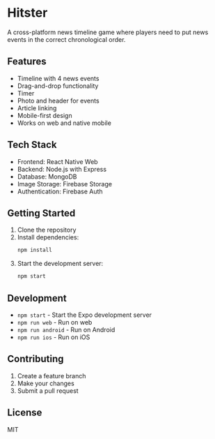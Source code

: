 # Hitster

A cross-platform news timeline game where players need to put news events in the correct chronological order.

## Features

- Timeline with 4 news events
- Drag-and-drop functionality
- Timer
- Photo and header for events
- Article linking
- Mobile-first design
- Works on web and native mobile

## Tech Stack

- Frontend: React Native Web
- Backend: Node.js with Express
- Database: MongoDB
- Image Storage: Firebase Storage
- Authentication: Firebase Auth

## Getting Started

1. Clone the repository
2. Install dependencies:
   ```bash
   npm install
   ```
3. Start the development server:
   ```bash
   npm start
   ```

## Development

- `npm start` - Start the Expo development server
- `npm run web` - Run on web
- `npm run android` - Run on Android
- `npm run ios` - Run on iOS

## Contributing

1. Create a feature branch
2. Make your changes
3. Submit a pull request

## License

MIT 